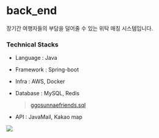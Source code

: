 # back_end
 장기간 여행자들의 부담을 덜어줄 수 있는 위탁 매칭 시스템입니다.

### Technical Stacks

+ Language : Java

+ Framework : Spring-boot

+ Infra : AWS, Docker

+ Database : MySQL, Redis

  > [ggosunnaefriends.sql](https://github.com/tarun-dsm/back_end/blob/main/ggosunnaefriends.sql)

+ API : JavaMail, Kakao map

<a href="https://codecov.io/gh/tarun-dsm/back_end"><img src="https://codecov.io/gh/tarun-dsm/back_end/branch/main/graph/badge.svg?token=guyT1Z9i31"/></a>

